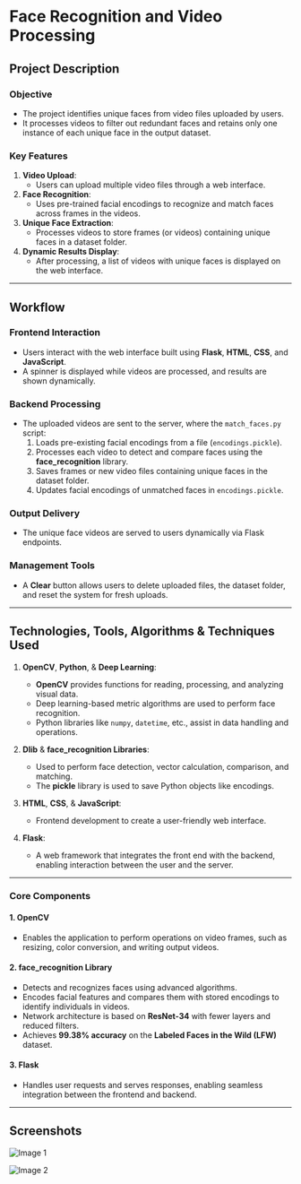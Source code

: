# Face Recognition and Video Processing

## **Project Description**

### **Objective**

- The project identifies unique faces from video files uploaded by users.
- It processes videos to filter out redundant faces and retains only one instance of each unique face in the output dataset.

### **Key Features**

1. **Video Upload**:
   - Users can upload multiple video files through a web interface.
2. **Face Recognition**:
   - Uses pre-trained facial encodings to recognize and match faces across frames in the videos.
3. **Unique Face Extraction**:
   - Processes videos to store frames (or videos) containing unique faces in a dataset folder.
4. **Dynamic Results Display**:
   - After processing, a list of videos with unique faces is displayed on the web interface.

---

## **Workflow**

### **Frontend Interaction**

- Users interact with the web interface built using **Flask**, **HTML**, **CSS**, and **JavaScript**.
- A spinner is displayed while videos are processed, and results are shown dynamically.

### **Backend Processing**

- The uploaded videos are sent to the server, where the `match_faces.py` script:
  1. Loads pre-existing facial encodings from a file (`encodings.pickle`).
  2. Processes each video to detect and compare faces using the **face_recognition** library.
  3. Saves frames or new video files containing unique faces in the dataset folder.
  4. Updates facial encodings of unmatched faces in `encodings.pickle`.

### **Output Delivery**

- The unique face videos are served to users dynamically via Flask endpoints.

### **Management Tools**

- A **Clear** button allows users to delete uploaded files, the dataset folder, and reset the system for fresh uploads.

---

## **Technologies, Tools, Algorithms & Techniques Used**

1. **OpenCV**, **Python**, & **Deep Learning**:

   - **OpenCV** provides functions for reading, processing, and analyzing visual data.
   - Deep learning-based metric algorithms are used to perform face recognition.
   - Python libraries like `numpy`, `datetime`, etc., assist in data handling and operations.

2. **Dlib** & **face_recognition Libraries**:

   - Used to perform face detection, vector calculation, comparison, and matching.
   - The **pickle** library is used to save Python objects like encodings.

3. **HTML**, **CSS**, & **JavaScript**:

   - Frontend development to create a user-friendly web interface.

4. **Flask**:

   - A web framework that integrates the front end with the backend, enabling interaction between the user and the server.

---

### **Core Components**

#### **1. OpenCV**

- Enables the application to perform operations on video frames, such as resizing, color conversion, and writing output videos.

#### **2. face_recognition Library**

- Detects and recognizes faces using advanced algorithms.
- Encodes facial features and compares them with stored encodings to identify individuals in videos.
- Network architecture is based on **ResNet-34** with fewer layers and reduced filters.
- Achieves **99.38% accuracy** on the **Labeled Faces in the Wild (LFW)** dataset.

#### **3. Flask**

- Handles user requests and serves responses, enabling seamless integration between the frontend and backend.

---

## **Screenshots**

![Image 1](https://github.com/user-attachments/assets/0af58489-410d-494c-8652-99658162f8e9)

![Image 2](https://github.com/user-attachments/assets/58265256-1076-48f1-9297-1296316effdd)


